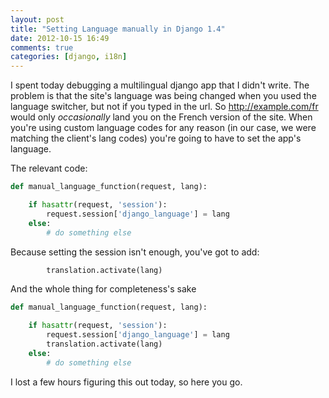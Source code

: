 ```yaml
---
layout: post
title: "Setting Language manually in Django 1.4"
date: 2012-10-15 16:49
comments: true
categories: [django, i18n]
---
```


I spent today debugging a multilingual django app that I didn't write.  The problem is that the site's language was being changed when you used the language switcher, but not if you typed in the url.  So http://example.com/fr would only _occasionally_ land you on the French version of the site. When you're using custom language codes for any reason (in our case, we were matching the client's lang codes) you're going to have to set the app's language.
<!--more-->
The relevant code:


``` python setting lanugage
def manual_language_function(request, lang):

    if hasattr(request, 'session'):
        request.session['django_language'] = lang
    else:
        # do something else 
```

Because setting the session isn't enough, you've got to add:

```python
        translation.activate(lang)
```

And the whole thing for completeness's sake
``` python setting lanugage
def manual_language_function(request, lang):

    if hasattr(request, 'session'):
        request.session['django_language'] = lang
        translation.activate(lang)
    else:
        # do something else 
```

I lost a few hours figuring this out today, so here you go.
